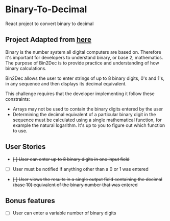 # Binary-To-Decimal
React project to convert binary to decimal

## Project Adapted from [here](https://github.com/florinpop17/app-ideas/blob/master/Projects/1-Beginner/Bin2Dec-App.md)
Binary is the number system all digital computers are based on.
Therefore it's important for developers to understand binary, or base 2,
mathematics. The purpose of Bin2Dec is to provide practice and
understanding of how binary calculations.

Bin2Dec allows the user to enter strings of up to 8 binary digits, 0's
and 1's, in any sequence and then displays its decimal equivalent.

This challenge requires that the developer implementing it follow these
constraints:

-   Arrays may not be used to contain the binary digits entered by the user
-   Determining the decimal equivalent of a particular binary digit in the
    sequence must be calculated using a single mathematical function, for
    example the natural logarithm. It's up to you to figure out which function
    to use.

## User Stories

-   ~~[ ] User can enter up to 8 binary digits in one input field~~
-   [ ] User must be notified if anything other than a 0 or 1 was entered
-   ~~[ ] User views the results in a single output field containing the decimal (base 10) equivalent of the binary number that was entered~~

## Bonus features

-   [ ] User can enter a variable number of binary digits
